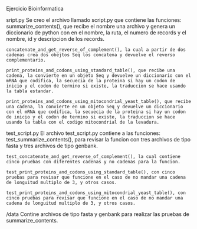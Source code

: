 Ejercicio Bioinformatica 

sript.py
Se creo el archivo llamado script.py que contiene las funciones:
    summarize_contents(), que recibe el nombre una archivo y genera un diccionario de python con en el nombre, la ruta, el numero de records y el nombre, id y descripcion de los records.

    concatenate_and_get_reverse_of_complement(), la cual a partir de dos cadenas crea dos obejtos Seq los concatena y devuelve el reverso complementario.

    print_proteins_and_codons_using_standard_table(), que recibe una cadena, la convierte en un objeto Seq y devuelve un diccionario con el mRNA que codifica, la secuecia de la proteina si hay un codon de inicio y el codon de termino si existe, la traduccion se hace usando la tabla estandar.

    print_proteins_and_codons_using_mitocondrial_yeast_table(), que recibe una cadena, la convierte en un objeto Seq y devuelve un diccionario con el mRNA que codifica, la secuecia de la proteina si hay un codon de inicio y el codon de termino si existe, la traduccion se hace usando la tabla con el codigo mitocondrial de la levadura.

test_script.py
El archivo test_script.py contiene a las funciones: 
    test_summarize_contents(), para revisar la funcion con tres archivos de tipo fasta y tres archivos de tipo genbank.

    test_concatenate_and_get_reverse_of_complement(), la cual contiene cinco pruebas con diferentes cadenas y no cadenas para la funcion.

    test_print_proteins_and_codons_using_standard_table(), con cinco pruebas para revisar que funcione en el caso de no mandar una cadena de longuitud multiplo de 3, y otros casos.

    test_print_proteins_and_codons_using_mitocondrial_yeast_table(), con cinco pruebas para revisar que funcione en el caso de no mandar una cadena de longuitud multiplo de 3, y otros casos.

/data
Contine archivos de tipo fasta y genbank para realizar las pruebas de summarize_contents.